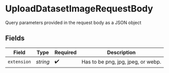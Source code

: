 # UploadDatasetImageRequestBody

Query parameters provided in the request body as a JSON object


## Fields

| Field                              | Type                               | Required                           | Description                        |
| ---------------------------------- | ---------------------------------- | ---------------------------------- | ---------------------------------- |
| `extension`                        | *string*                           | :heavy_check_mark:                 | Has to be png, jpg, jpeg, or webp. |